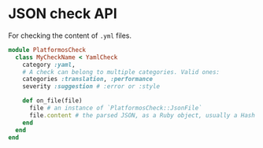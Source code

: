 # JSON check API

For checking the content of `.yml` files.

```ruby
module PlatformosCheck
  class MyCheckName < YamlCheck
    category :yaml,
    # A check can belong to multiple categories. Valid ones:
    categories :translation, :performance
    severity :suggestion # :error or :style

    def on_file(file)
      file # an instance of `PlatformosCheck::JsonFile`
      file.content # the parsed JSON, as a Ruby object, usually a Hash
    end
  end
end
```
